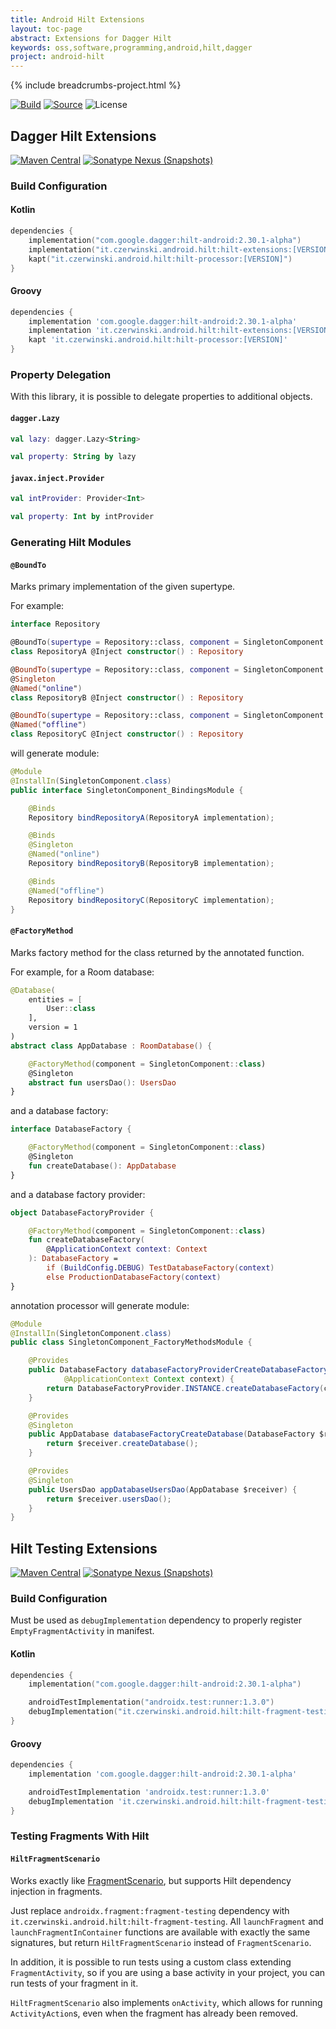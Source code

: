 ```yaml
---
title: Android Hilt Extensions
layout: toc-page
abstract: Extensions for Dagger Hilt
keywords: oss,software,programming,android,hilt,dagger
project: android-hilt
---
```


{% include breadcrumbs-project.html %}

[![Build](https://github.com/sczerwinski/android-hilt/workflows/Build/badge.svg)][ci-build]
[![Source](https://img.shields.io/badge/source-GitHub-blue.svg)](https://github.com/sczerwinski/android-hilt)
![License](https://img.shields.io/badge/license-Apache%202-blue)

## Dagger Hilt Extensions

[![Maven Central](https://img.shields.io/maven-central/v/it.czerwinski.android.hilt/hilt-extensions)][hilt-extensions-release]
[![Sonatype Nexus (Snapshots)](https://img.shields.io/nexus/s/it.czerwinski.android.hilt/hilt-extensions?server=https%3A%2F%2Foss.sonatype.org)][hilt-extensions-snapshot]

### Build Configuration

#### Kotlin
```kotlin
dependencies {
    implementation("com.google.dagger:hilt-android:2.30.1-alpha")
    implementation("it.czerwinski.android.hilt:hilt-extensions:[VERSION]")
    kapt("it.czerwinski.android.hilt:hilt-processor:[VERSION]")
}
  ```

#### Groovy
```groovy
dependencies {
    implementation 'com.google.dagger:hilt-android:2.30.1-alpha'
    implementation 'it.czerwinski.android.hilt:hilt-extensions:[VERSION]'
    kapt 'it.czerwinski.android.hilt:hilt-processor:[VERSION]'
}
```

### Property Delegation

With this library, it is possible to delegate properties to additional objects.

#### `dagger.Lazy`

```kotlin
val lazy: dagger.Lazy<String>

val property: String by lazy
```

#### `javax.inject.Provider`

```kotlin
val intProvider: Provider<Int>

val property: Int by intProvider
```

### Generating Hilt Modules

#### `@BoundTo`
Marks primary implementation of the given supertype.

For example:
```kotlin
interface Repository

@BoundTo(supertype = Repository::class, component = SingletonComponent::class)
class RepositoryA @Inject constructor() : Repository

@BoundTo(supertype = Repository::class, component = SingletonComponent::class)
@Singleton
@Named("online")
class RepositoryB @Inject constructor() : Repository

@BoundTo(supertype = Repository::class, component = SingletonComponent::class)
@Named("offline")
class RepositoryC @Inject constructor() : Repository
```
will generate module:
```java
@Module
@InstallIn(SingletonComponent.class)
public interface SingletonComponent_BindingsModule {

    @Binds
    Repository bindRepositoryA(RepositoryA implementation);

    @Binds
    @Singleton
    @Named("online")
    Repository bindRepositoryB(RepositoryB implementation);

    @Binds
    @Named("offline")
    Repository bindRepositoryC(RepositoryC implementation);
}
```

#### `@FactoryMethod`
Marks factory method for the class returned by the annotated function.

For example, for a Room database:
```kotlin
@Database(
    entities = [
        User::class
    ],
    version = 1
)
abstract class AppDatabase : RoomDatabase() {

    @FactoryMethod(component = SingletonComponent::class)
    @Singleton
    abstract fun usersDao(): UsersDao
}
```
and a database factory:
```kotlin
interface DatabaseFactory {

    @FactoryMethod(component = SingletonComponent::class)
    @Singleton
    fun createDatabase(): AppDatabase
}
```
and a database factory provider:
```kotlin
object DatabaseFactoryProvider {

    @FactoryMethod(component = SingletonComponent::class)
    fun createDatabaseFactory(
        @ApplicationContext context: Context
    ): DatabaseFactory =
        if (BuildConfig.DEBUG) TestDatabaseFactory(context)
        else ProductionDatabaseFactory(context)
}
```
annotation processor will generate module:
```java
@Module
@InstallIn(SingletonComponent.class)
public class SingletonComponent_FactoryMethodsModule {

    @Provides
    public DatabaseFactory databaseFactoryProviderCreateDatabaseFactory(
            @ApplicationContext Context context) {
        return DatabaseFactoryProvider.INSTANCE.createDatabaseFactory(context);
    }

    @Provides
    @Singleton
    public AppDatabase databaseFactoryCreateDatabase(DatabaseFactory $receiver) {
        return $receiver.createDatabase();
    }

    @Provides
    @Singleton
    public UsersDao appDatabaseUsersDao(AppDatabase $receiver) {
        return $receiver.usersDao();
    }
}
```

## Hilt Testing Extensions

[![Maven Central](https://img.shields.io/maven-central/v/it.czerwinski.android.hilt/hilt-fragment-testing)][hilt-fragment-testing-release]
[![Sonatype Nexus (Snapshots)](https://img.shields.io/nexus/s/it.czerwinski.android.hilt/hilt-fragment-testing?server=https%3A%2F%2Foss.sonatype.org)][hilt-fragment-testing-snapshot]

### Build Configuration
Must be used as `debugImplementation` dependency to properly register `EmptyFragmentActivity`
in manifest.

#### Kotlin
```kotlin
dependencies {
    implementation("com.google.dagger:hilt-android:2.30.1-alpha")

    androidTestImplementation("androidx.test:runner:1.3.0")
    debugImplementation("it.czerwinski.android.hilt:hilt-fragment-testing:[VERSION]")
}
```

#### Groovy
```groovy
dependencies {
    implementation 'com.google.dagger:hilt-android:2.30.1-alpha'

    androidTestImplementation 'androidx.test:runner:1.3.0'
    debugImplementation 'it.czerwinski.android.hilt:hilt-fragment-testing:[VERSION]'
}
```

### Testing Fragments With Hilt

#### `HiltFragmentScenario`
Works exactly like [FragmentScenario], but supports Hilt dependency injection in fragments.

Just replace `androidx.fragment:fragment-testing` dependency with
`it.czerwinski.android.hilt:hilt-fragment-testing`. All `launchFragment`
and `launchFragmentInContainer` functions are available with exactly the same signatures,
but return `HiltFragmentScenario` instead of `FragmentScenario`.

In addition, it is possible to run tests using a custom class extending `FragmentActivity`,
so if you are using a base activity in your project, you can run tests of your fragment in it.

`HiltFragmentScenario` also implements `onActivity`, which allows for running `ActivityAction`s,
even when the fragment has already been removed.


[ci-build]: https://github.com/sczerwinski/android-hilt/actions?query=workflow%3ABuild
[hilt-extensions-release]: https://repo1.maven.org/maven2/it/czerwinski/android/hilt/hilt-extensions/
[hilt-extensions-snapshot]: https://oss.sonatype.org/content/repositories/snapshots/it/czerwinski/android/hilt/hilt-extensions/
[hilt-fragment-testing-release]: https://repo1.maven.org/maven2/it/czerwinski/android/hilt/hilt-fragment-testing/
[hilt-fragment-testing-snapshot]: https://oss.sonatype.org/content/repositories/snapshots/it/czerwinski/android/hilt/hilt-fragment-testing/

[FragmentScenario]: https://developer.android.com/guide/fragments/test
